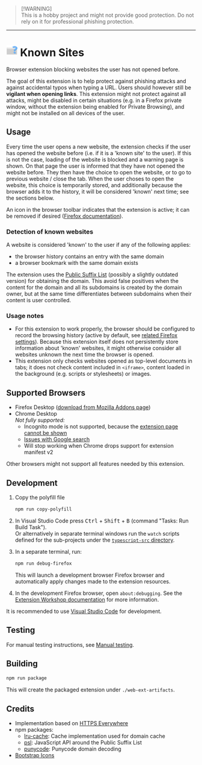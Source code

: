 > [!WARNING]\
> This is a hobby project and might not provide good protection. Do not rely on it for professional phishing protection.

---

# <img src="extension/icon.svg" alt="Logo" width="30"> Known Sites

Browser extension blocking websites the user has not opened before.

The goal of this extension is to help protect against phishing attacks and against accidental typos when typing a URL.
Users should however still be **vigilant when opening links**. This extension might not protect against all attacks,
might be disabled in certain situations (e.g. in a Firefox private window, without the extension being enabled for
Private Browsing), and might not be installed on all devices of the user.

## Usage

Every time the user opens a new website, the extension checks if the user has opened the website before (i.e. if it is a 'known site' to
the user). If this is not the case, loading of the website is blocked and a warning page is shown. On that page the user is informed that
they have not opened the website before. They then have the choice to open the website, or to go to previous website / close the tab.
When the user choses to open the website, this choice is temporarily stored, and additionally because the browser adds it to the history,
it will be considered 'known' next time; see the sections below.

An icon in the browser toolbar indicates that the extension is active; it can be removed if desired ([Firefox documentation](https://support.mozilla.org/en-US/kb/customize-firefox-controls-buttons-and-toolbars)).

### Detection of known websites

A website is considered 'known' to the user if any of the following applies:

- the browser history contains an entry with the same domain
- a browser bookmark with the same domain exists

The extension uses the [Public Suffix List](https://publicsuffix.org/) (possibly a slightly outdated version) for obtaining the domain.
This avoid false positives when the content for the domain and all its subdomains is created by the domain owner, but at the same
time differentiates between subdomains when their content is user controlled.

### Usage notes

- For this extension to work properly, the browser should be configured to record the browsing history (active by default, see
  [related Firefox settings](https://support.mozilla.org/en-US/kb/delete-browsing-search-download-history-firefox#w_how-do-i-make-firefox-clear-my-history-automatically)).
  Because this extension itself does not persistently store information about 'known' websites, it might otherwise consider all
  websites unknown the next time the browser is opened.
- This extension only checks websites opened as top-level documents in tabs; it does not check content included in `<iframe>`,
  content loaded in the background (e.g. scripts or stylesheets) or images.

## Supported Browsers

- Firefox Desktop ([download from Mozilla Addons page](https://addons.mozilla.org/en-US/firefox/addon/known-sites/))
- Chrome Desktop\
  _Not fully supported:_
  - Incognito mode is not supported, because the
    [extension page cannot be shown](https://developer.chrome.com/docs/extensions/reference/manifest/incognito#spanning)
  - [Issues with Google search](https://github.com/Marcono1234/known-sites-extension/issues/69)
  - Will stop working when Chrome drops support for extension manifest v2

Other browsers might not support all features needed by this extension.

## Development

1. Copy the polyfill file

   ```bash
   npm run copy-polyfill
   ```

2. In Visual Studio Code press <kbd>Ctrl</kbd> + <kbd>Shift</kbd> + <kbd>B</kbd> (command "Tasks: Run Build Task").\
   Or alternatively in separate terminal windows run the `watch` scripts defined for the sub-projects under the [`typescript-src` directory](./typescript-src).

3. In a separate terminal, run:

   ```bash
   npm run debug-firefox
   ```

   This will launch a development browser Firefox browser and automatically apply changes made to the extension resources.

4. In the development Firefox browser, open `about:debugging`. See the [Extension Workshop documentation](https://extensionworkshop.com/documentation/develop/debugging/)
   for more information.

It is recommended to use [Visual Studio Code](https://code.visualstudio.com/) for development.

## Testing

For manual testing instructions, see [Manual testing](Manual%20testing.md).

## Building

```bash
npm run package
```

This will create the packaged extension under `./web-ext-artifacts`.

## Credits

- Implementation based on [HTTPS Everywhere](https://github.com/EFForg/https-everywhere)
- npm packages:
  - [lru-cache](https://www.npmjs.com/package/lru-cache): Cache implementation used for domain cache
  - [psl](https://www.npmjs.com/package/psl): JavaScript API around the Public Suffix List
  - [punycode](https://www.npmjs.com/package/punycode): Punycode domain decoding
- [Bootstrap Icons](https://icons.getbootstrap.com/)
